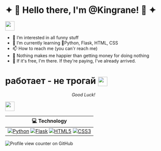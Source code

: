 # ✦ 👑 Hello there, I'm @Kingrane! 👑 ✦
<div>
    <img src="https://cultofthepartyparrot.com/parrots/hd/githubparrot.gif" width="30" height="30"/>
</div>

- 👀 I’m interested in all funny stuff
- 🌌 I’m currently learning 🐍Python, Flask, HTML, CSS
- 📫 How to reach me (you can'r reach me)
- 🤑 Nothing makes me happier than getting money for doing nothing
- 🎁 If it's free, I'm there. If they're paying, I've already arrived.
 # работает -  не трогай <img src="https://cultofthepartyparrot.com/parrots/hd/mustacheparrot.gif" width="30" height="30" style="vertical-align: middle;"/>

<p align="center">
 <i>Good Luck!</i>
</p>
<div>
    <img src="https://cultofthepartyparrot.com/parrots/hd/laptop_parrot.gif" width="30" height="30"/>
</div>


| 💻 **Technology** |
| - |
| [![Python](https://img.shields.io/static/v1?label=&message=Python&color=3776AB&logo=Python&logoColor=FFFFFF)](https://www.python.org/) [![Flask](https://img.shields.io/static/v1?label=&message=Flask&color=000000&logo=Flask&logoColor=FFFFFF)](https://flask.palletsprojects.com/) [![HTML5](https://img.shields.io/static/v1?label=&message=HTML5&color=E34F26&logo=HTML5&logoColor=FFFFFF)](https://developer.mozilla.org/en-US/docs/Web/HTML) [![CSS3](https://img.shields.io/static/v1?label=&message=CSS3&color=1572B6&logo=CSS3&logoColor=FFFFFF)](https://developer.mozilla.org/en-US/docs/Web/CSS) |


![Profile view counter on GitHub](https://komarev.com/ghpvc/?username=Kingrane)


<!---
Kingrane/Kingrane is a ✨ special ✨ repository because its `README.md` (this file) appears on your GitHub profile.
You can click the Preview link to take a look at your changes.
--->
